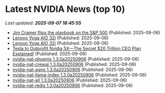 # Latest NVIDIA News (top 10)
_Last updated: **2025-09-07 18:45:55**_

- [Jim Cramer flips the playbook on the S&P 500](https://www.thestreet.com/investing/jim-cramer-flips-the-playbook-on-the-s-p-500-) (Published: 2025-09-06)
- [Lenovo Yoga AIO 32i](https://me.pcmag.com/en/old-desktop-pcs/32098/lenovo-yoga-aio-32i) (Published: 2025-09-06)
- [Lenovo Yoga AIO 32i](https://uk.pcmag.com/desktop-pcs/159941/lenovo-yoga-aio-32i) (Published: 2025-09-06)
- [Tesla to Outprofit Nvidia 5X—The Secret $20 Trillion CEO Plan Explained!](https://www.nextbigfuture.com/2025/09/tesla-to-outprofit-nvidia-5x-the-secret-20-trillion-ceo-plan-explained.html) (Published: 2025-09-06)
- [nvidia-nat-phoenix 1.3.0a20250906](https://pypi.org/project/nvidia-nat-phoenix/1.3.0a20250906/) (Published: 2025-09-06)
- [nvidia-nat-crewai 1.3.0a20250906](https://pypi.org/project/nvidia-nat-crewai/1.3.0a20250906/) (Published: 2025-09-06)
- [nvidia-nat-agno 1.3.0a20250906](https://pypi.org/project/nvidia-nat-agno/1.3.0a20250906/) (Published: 2025-09-06)
- [nvidia-nat-llama-index 1.3.0a20250906](https://pypi.org/project/nvidia-nat-llama-index/1.3.0a20250906/) (Published: 2025-09-06)
- [nvidia-nat-all 1.3.0a20250906](https://pypi.org/project/nvidia-nat-all/1.3.0a20250906/) (Published: 2025-09-06)
- [nvidia-nat-redis 1.3.0a20250906](https://pypi.org/project/nvidia-nat-redis/1.3.0a20250906/) (Published: 2025-09-06)
